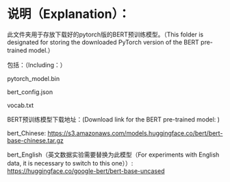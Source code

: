 
# 说明（Explanation）：
此文件夹用于存放下载好的pytorch版的BERT预训练模型。（This folder is designated for storing the downloaded PyTorch version of the BERT pre-trained model.）

包括：（Including：）

pytorch_model.bin  

bert_config.json  

vocab.txt  

BERT预训练模型下载地址：(Download link for the BERT pre-trained model: )  

bert_Chinese: https://s3.amazonaws.com/models.huggingface.co/bert/bert-base-chinese.tar.gz

bert_English（英文数据实验需要替换为此模型（For experiments with English data, it is necessary to switch to this one））: https://huggingface.co/google-bert/bert-base-uncased


